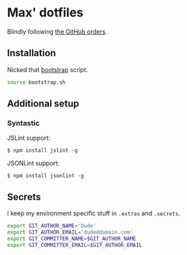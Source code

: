 # Max' dotfiles

Blindly following [the GitHub orders](http://dotfiles.github.com).

## Installation

Nicked that [bootstrap](https://github.com/mathiasbynens/dotfiles) script.

```bash
source bootstrap.sh
```

## Additional setup

### Syntastic

JSLint support:

```
$ npm install jslint -g
```

JSONLint support:

```
$ npm install jsonlint -g
```

## Secrets

I keep my environment specific stuff in `.extras` and `.secrets`.

```bash
export GIT_AUTHOR_NAME='Dude'
export GIT_AUTHOR_EMAIL='dude@domain.com'
export GIT_COMMITTER_NAME=$GIT_AUTHOR_NAME
export GIT_COMMITTER_EMAIL=$GIT_AUTHOR_EMAIL
```

